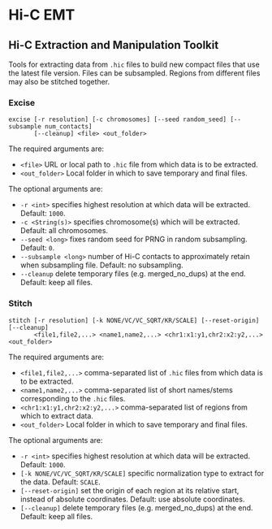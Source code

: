 # Hi-C EMT

## Hi-C Extraction and Manipulation Toolkit

Tools for extracting data from `.hic` files to build new compact files that use the latest file version. Files can be
subsampled. Regions from different files may also be stitched together.

### Excise

```
excise [-r resolution] [-c chromosomes] [--seed random_seed] [--subsample num_contacts] 
       [--cleanup] <file> <out_folder>
```

The required arguments are:

* `<file>` URL or local path to `.hic` file from which data is to be extracted.
* `<out_folder>` Local folder in which to save temporary and final files.

The optional arguments are:

* `-r <int>` specifies highest resolution at which data will be extracted. Default: `1000`.
* `-c <String(s)>` specifies chromosome(s) which will be extracted. Default: all chromosomes.
* `--seed <long>` fixes random seed for PRNG in random subsampling. Default: `0`.
* `--subsample <long>` number of Hi-C contacts to approximately retain when subsampling file. Default: no subsampling.
* `--cleanup` delete temporary files (e.g. merged_no_dups) at the end. Default: keep all files.

### Stitch

```
stitch [-r resolution] [-k NONE/VC/VC_SQRT/KR/SCALE] [--reset-origin] [--cleanup]
       <file1,file2,...> <name1,name2,...> <chr1:x1:y1,chr2:x2:y2,...> <out_folder>
```

The required arguments are:

* `<file1,file2,...>` comma-separated list of `.hic` files from which data is to be extracted.
* `<name1,name2,...>` comma-separated list of short names/stems corresponding to the `.hic` files.
* `<chr1:x1:y1,chr2:x2:y2,...>` comma-separated list of regions from which to extract data.
* `<out_folder>` Local folder in which to save temporary and final files.

The optional arguments are:

* `-r <int>` specifies highest resolution at which data will be extracted. Default: `1000`.
* `[-k NONE/VC/VC_SQRT/KR/SCALE]` specific normalization type to extract for the data. Default: `SCALE`.
* `[--reset-origin]` set the origin of each region at its relative start, instead of absolute coordinates. Default: use
  absolute coordinates.
* `[--cleanup]` delete temporary files (e.g. merged_no_dups) at the end. Default: keep all files.
